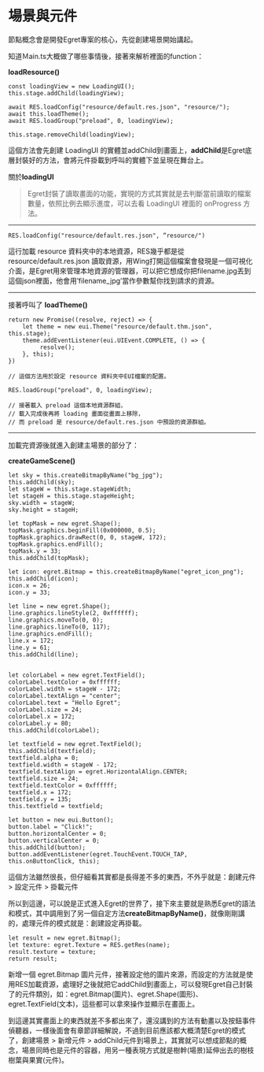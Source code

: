 # 場景與元件

節點概念會是開發Egret專案的核心，先從創建場景開始講起。

知道Ｍain.ts大概做了哪些事情後，接著來解析裡面的function：

**loadResource()**

```
const loadingView = new LoadingUI();
this.stage.addChild(loadingView);

await RES.loadConfig("resource/default.res.json", "resource/");
await this.loadTheme();
await RES.loadGroup("preload", 0, loadingView);

this.stage.removeChild(loadingView);
```

這個方法會先創建 LoadingUI 的實體並addChild到畫面上，**addChild**是Egret底層封裝好的方法，會將元件掛載到呼叫的實體下並呈現在舞台上。

關於**loadingUI**

> Egret封裝了讀取畫面的功能，實現的方式其實就是去判斷當前讀取的檔案數量，依照比例去顯示進度，可以去看 LoadingUI 裡面的 onProgress 方法。

----



```
RES.loadConfig("resource/default.res.json", “resource/")
```

這行加載 resource 資料夾中的本地資源，RES幾乎都是從 resource/default.res.json 讀取資源，用Wing打開這個檔案會發現是一個可視化介面，是Egret用來管理本地資源的管理器，可以把它想成你把filename.jpg丟到這個json裡面，他會用’filename_jpg’當作參數幫你找到請求的資源。

----



接著呼叫了 **loadTheme()**

```
return new Promise((resolve, reject) => {
    let theme = new eui.Theme("resource/default.thm.json", this.stage);
    theme.addEventListener(eui.UIEvent.COMPLETE, () => {
         resolve();
    }, this);
})

// 這個方法用於設定 resource 資料夾中EUI檔案的配置。
```

```
RES.loadGroup("preload", 0, loadingView); 

// 接著載入 preload 這個本地資源群組，
// 載入完成後再將 loading 畫面從畫面上移除，
// 而 preload 是 resource/default.res.json 中預設的資源群組。
```

----



加載完資源後就進入創建主場景的部分了：

**createGameScene()**

```
let sky = this.createBitmapByName("bg_jpg");
this.addChild(sky);
let stageW = this.stage.stageWidth;
let stageH = this.stage.stageHeight;
sky.width = stageW;
sky.height = stageH;

let topMask = new egret.Shape();
topMask.graphics.beginFill(0x000000, 0.5);
topMask.graphics.drawRect(0, 0, stageW, 172);
topMask.graphics.endFill();
topMask.y = 33;
this.addChild(topMask);

let icon: egret.Bitmap = this.createBitmapByName("egret_icon_png");
this.addChild(icon);
icon.x = 26;
icon.y = 33;

let line = new egret.Shape();
line.graphics.lineStyle(2, 0xffffff);
line.graphics.moveTo(0, 0);
line.graphics.lineTo(0, 117);
line.graphics.endFill();
line.x = 172;
line.y = 61;
this.addChild(line);


let colorLabel = new egret.TextField();
colorLabel.textColor = 0xffffff;
colorLabel.width = stageW - 172;
colorLabel.textAlign = "center";
colorLabel.text = "Hello Egret";
colorLabel.size = 24;
colorLabel.x = 172;
colorLabel.y = 80;
this.addChild(colorLabel);

let textfield = new egret.TextField();
this.addChild(textfield);
textfield.alpha = 0;
textfield.width = stageW - 172;
textfield.textAlign = egret.HorizontalAlign.CENTER;
textfield.size = 24;
textfield.textColor = 0xffffff;
textfield.x = 172;
textfield.y = 135;
this.textfield = textfield;

let button = new eui.Button();
button.label = "Click!";
button.horizontalCenter = 0;
button.verticalCenter = 0;
this.addChild(button);
button.addEventListener(egret.TouchEvent.TOUCH_TAP, this.onButtonClick, this);
```



這個方法雖然很長，但仔細看其實都是長得差不多的東西，不外乎就是：創建元件 > 設定元件 > 掛載元件

所以到這邊，可以說是正式進入Egret的世界了，接下來主要就是熟悉Egret的語法和模式，其中調用到了另一個自定方法**createBitmapByName()**，就像剛剛講的，處理元件的模式就是：創建設定再掛載。

```
let result = new egret.Bitmap();
let texture: egret.Texture = RES.getRes(name);
result.texture = texture;
return result;
```

新增一個 egret.Bitmap 圖片元件，接著設定他的圖片來源，而設定的方法就是使用RES加載資源，處理好之後就把它addChild到畫面上，可以發現Egret自己封裝了的元件類別，如：egret.Bitmap(圖片)、egret.Shape(圖形)、egret.TextField(文本)，這些都可以拿來操作並顯示在畫面上。

到這邊其實畫面上的東西就差不多都出來了，還沒講到的方法有動畫以及按鈕事件偵聽器，一樣後面會有章節詳細解說，不過到目前應該都大概清楚Egret的模式了，創建場景 > 新增元件 > addChild元件到場景上，其實就可以想成節點的概念，場景同時也是元件的容器，用另一種表現方式就是樹幹(場景)延伸出去的樹枝樹葉與果實(元件)。